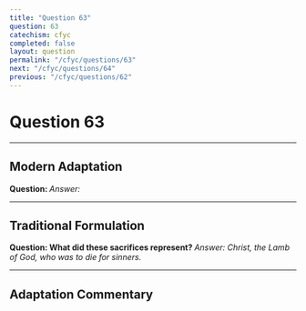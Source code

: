 ```yaml
---
title: "Question 63"
question: 63
catechism: cfyc
completed: false
layout: question
permalink: "/cfyc/questions/63"
next: "/cfyc/questions/64"
previous: "/cfyc/questions/62"
---
```

# Question 63
---
## Modern Adaptation
<strong>
    Question:
</strong>

<em>
    Answer:
</em>

---
## Traditional Formulation
<strong>
    Question: What did these sacrifices represent?
</strong>

<em>
    Answer: Christ, the Lamb of God, who was to die for sinners.
</em>

---
## Adaptation Commentary
